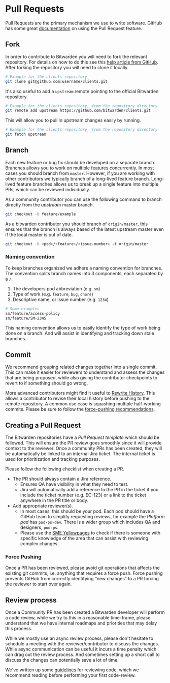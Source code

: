 # Pull Requests

Pull Requests are the primary mechanism we use to write software. GitHub has some great
[documentation](https://docs.github.com/en/pull-requests/collaborating-with-pull-requests/proposing-changes-to-your-work-with-pull-requests/about-pull-requests)
on using the Pull Request feature.

<community>

## Fork

In order to contribute to Bitwarden you will need to fork the relevant repository. For details on
how to do this see this
[help article from GitHub](https://docs.github.com/en/get-started/quickstart/fork-a-repo). After
forking the repository you will need to clone it locally.

```bash
# Example for the clients repository
git clone git@github.com:username/clients.git
```

It's also useful to add a `upstream` remote pointing to the official Bitwarden repository.

```bash
# Example for the clients repository, from the repository directory
git remote add upstream https://github.com/bitwarden/clients.git
```

This will allow you to pull in upstream changes easily by running.

```bash
# Example for the clients repository, from the repository directory
git fetch upstream
```

</community>

## Branch

Each new feature or bug fix should be developed on a separate branch. Branches allows you to work on
multiple features concurrently. In most cases you should branch from `master`. However, if you are
working with other contributors we typically branch of a long-lived feature branch. Long-lived
feature branches allows us to break up a single feature into multiple PRs, which can be reviewed
individually.

<community>

As a community contributor you can use the following command to branch directly from the _upstream_
master branch.

```bash
git checkout -b feature/example
```

</community>

<bitwarden>

As a bitwarden contributor you should branch of `origin/master`, this ensures that the branch is
always based of the latest upstream master even if the local master is out of date.

```bash
git checkout -b <pod>/<feature>/<issue-number> -t origin/master
```

</bitwarden>

<bitwarden>

### Naming convention

To keep branches organized we adhere a naming convention for branches. The convention splits branch
names into 3 components, each separated by a `/`.

1. The developers pod abbreviation (e.g. `sm`)
2. Type of work (e.g. `feature`, `bug`, `chore`)
3. Descriptive name, or issue number (e.g. `1234`)

```bash
# Some examples
sm/feature/access-policy
sm/feature/SM-2345
```

This naming convention allows us to easily identify the type of work being done on a branch. And
will assist in identifying and tracking down stale branches.

</bitwarden>

## Commit

We recommend grouping related changes together into a single commit. This can make it easier for
reviewers to understand and assess the changes that are being proposed, while also giving the
contributor checkpoints to revert to if something should go wrong.

More advanced contributors might find it useful to
[Rewrite History](https://git-scm.com/book/en/v2/Git-Tools-Rewriting-History). This allows a
contributor to revise their local history before pushing to the remote repository. A common use case
is squashing multiple half-working commits. Please be sure to follow the
[force-pushing recommendations](#force-pushing).

## Creating a Pull Request

The Bitwarden repositories have a _Pull Request template_ which should be followed. This will ensure
the PR review goes smoothly since it will provide context to the reviewer. <community> Once a
community PRs has been created, they will be automatically be linked to an internal Jira ticket. The
internal ticket is used for prioritization and tracking purposes. </community>

<bitwarden>

Please follow the following checklist when creating a PR.

- The PR should always contain a Jira reference.
  - Ensures QA have visibility in what they need to test.
  - Jira will automatically add a reference to the PR in the ticket if you include the ticket number
    (e.g. EC-123) or a link to the ticket anywhere in the PR title or body.
- Add appropriate reviewer(s).
  - In most cases, this should be your pod. Each pod should have a GitHub team to simplify
    requesting reviews, for example the _Platform pod_ has `pod-ps-dev`. There is a wider group
    which includes QA and designers, `pod-ps`.
  - Please use the
    [SME Yellowpages](https://bitwarden.atlassian.net/wiki/spaces/DEV/pages/195919928) to check if
    there is someone with specific knowledge of the area that can assist with reviewing complex
    changes.

</bitwarden>

### Force Pushing

Once a PR has been reviewed, please avoid git operations that affects the existing git commits, i.e.
anything that requires a force push. Force pushing prevents GitHub from correctly identifying “new
changes” to a PR forcing the reviewer to start over again.

## Review process

<community>

Once a Community PR has been created a Bitwarden developer will perform a code review, while we try
to this in a reasonable time-frame, please understand that we have internal roadmaps and priorities
that may delay this process.

</community>

<bitwarden>

While we mostly use an async review process, please don't hesitate to schedule a meeting with the
reviewer/contributor to discuss the changes. While async communication can be useful it incurs a
time penalty which can drag out the review process. And sometimes setting up a short call to discuss
the changes can potentially save a lot of time.

</bitwarden>

We've written up some [guidelines](./code-review.md) for reviewing code, which we recommend reading
before performing your first code-review.
